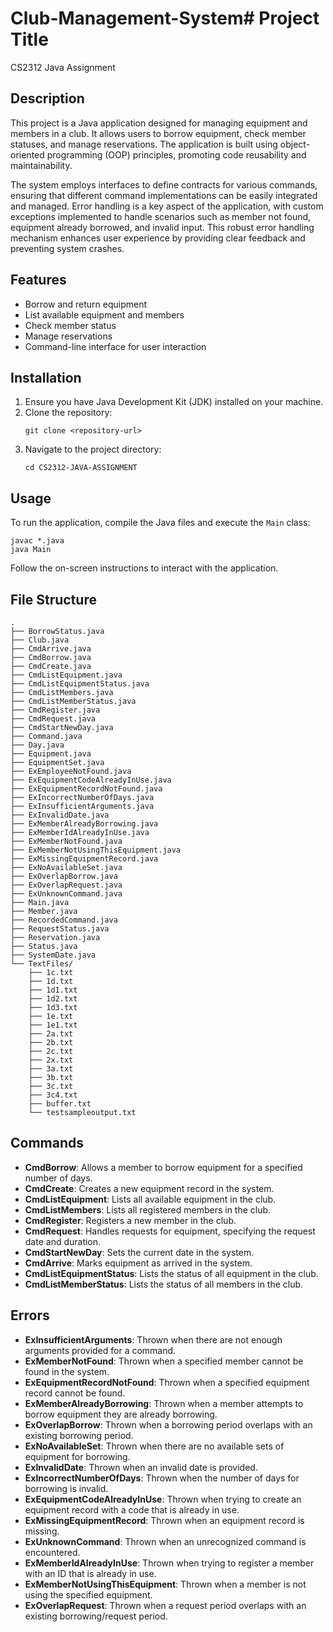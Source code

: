 # Club-Management-System# Project Title
CS2312 Java Assignment

## Description
This project is a Java application designed for managing equipment and members in a club. It allows users to borrow equipment, check member statuses, and manage reservations. The application is built using object-oriented programming (OOP) principles, promoting code reusability and maintainability. 

The system employs interfaces to define contracts for various commands, ensuring that different command implementations can be easily integrated and managed. Error handling is a key aspect of the application, with custom exceptions implemented to handle scenarios such as member not found, equipment already borrowed, and invalid input. This robust error handling mechanism enhances user experience by providing clear feedback and preventing system crashes.

## Features
- Borrow and return equipment
- List available equipment and members
- Check member status
- Manage reservations
- Command-line interface for user interaction

## Installation
1. Ensure you have Java Development Kit (JDK) installed on your machine.
2. Clone the repository:
   ```
   git clone <repository-url>
   ```
3. Navigate to the project directory:
   ```
   cd CS2312-JAVA-ASSIGNMENT
   ```

## Usage
To run the application, compile the Java files and execute the `Main` class:
```
javac *.java
java Main
```
Follow the on-screen instructions to interact with the application.

## File Structure
```
.
├── BorrowStatus.java
├── Club.java
├── CmdArrive.java
├── CmdBorrow.java
├── CmdCreate.java
├── CmdListEquipment.java
├── CmdListEquipmentStatus.java
├── CmdListMembers.java
├── CmdListMemberStatus.java
├── CmdRegister.java
├── CmdRequest.java
├── CmdStartNewDay.java
├── Command.java
├── Day.java
├── Equipment.java
├── EquipmentSet.java
├── ExEmployeeNotFound.java
├── ExEquipmentCodeAlreadyInUse.java
├── ExEquipmentRecordNotFound.java
├── ExIncorrectNumberOfDays.java
├── ExInsufficientArguments.java
├── ExInvalidDate.java
├── ExMemberAlreadyBorrowing.java
├── ExMemberIdAlreadyInUse.java
├── ExMemberNotFound.java
├── ExMemberNotUsingThisEquipment.java
├── ExMissingEquipmentRecord.java
├── ExNoAvailableSet.java
├── ExOverlapBorrow.java
├── ExOverlapRequest.java
├── ExUnknownCommand.java
├── Main.java
├── Member.java
├── RecordedCommand.java
├── RequestStatus.java
├── Reservation.java
├── Status.java
├── SystemDate.java
└── TextFiles/
    ├── 1c.txt
    ├── 1d.txt
    ├── 1d1.txt
    ├── 1d2.txt
    ├── 1d3.txt
    ├── 1e.txt
    ├── 1e1.txt
    ├── 2a.txt
    ├── 2b.txt
    ├── 2c.txt
    ├── 2x.txt
    ├── 3a.txt
    ├── 3b.txt
    ├── 3c.txt
    ├── 3c4.txt
    ├── buffer.txt
    └── testsampleoutput.txt
```

## Commands
- **CmdBorrow**: Allows a member to borrow equipment for a specified number of days.
- **CmdCreate**: Creates a new equipment record in the system.
- **CmdListEquipment**: Lists all available equipment in the club.
- **CmdListMembers**: Lists all registered members in the club.
- **CmdRegister**: Registers a new member in the club.
- **CmdRequest**: Handles requests for equipment, specifying the request date and duration.
- **CmdStartNewDay**: Sets the current date in the system.
- **CmdArrive**: Marks equipment as arrived in the system.
- **CmdListEquipmentStatus**: Lists the status of all equipment in the club.
- **CmdListMemberStatus**: Lists the status of all members in the club.

## Errors
- **ExInsufficientArguments**: Thrown when there are not enough arguments provided for a command.
- **ExMemberNotFound**: Thrown when a specified member cannot be found in the system.
- **ExEquipmentRecordNotFound**: Thrown when a specified equipment record cannot be found.
- **ExMemberAlreadyBorrowing**: Thrown when a member attempts to borrow equipment they are already borrowing.
- **ExOverlapBorrow**: Thrown when a borrowing period overlaps with an existing borrowing period.
- **ExNoAvailableSet**: Thrown when there are no available sets of equipment for borrowing.
- **ExInvalidDate**: Thrown when an invalid date is provided.
- **ExIncorrectNumberOfDays**: Thrown when the number of days for borrowing is invalid.
- **ExEquipmentCodeAlreadyInUse**: Thrown when trying to create an equipment record with a code that is already in use.
- **ExMissingEquipmentRecord**: Thrown when an equipment record is missing.
- **ExUnknownCommand**: Thrown when an unrecognized command is encountered.
- **ExMemberIdAlreadyInUse**: Thrown when trying to register a member with an ID that is already in use.
- **ExMemberNotUsingThisEquipment**: Thrown when a member is not using the specified equipment.
- **ExOverlapRequest**: Thrown when a request period overlaps with an existing borrowing/request period.


